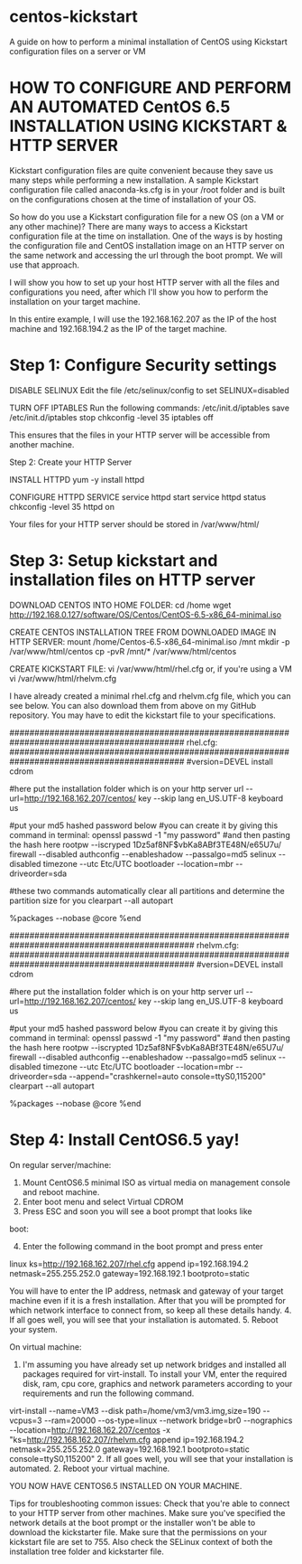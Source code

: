 # centos-kickstart
A guide on how to perform a minimal installation of CentOS using Kickstart configuration files on a server or VM

# HOW TO CONFIGURE AND PERFORM AN AUTOMATED CentOS 6.5 INSTALLATION USING KICKSTART & HTTP SERVER

Kickstart configuration files are quite convenient because they save us many steps while performing a new installation. A sample Kickstart configuration file called anaconda-ks.cfg is in your /root folder and is built on the configurations chosen at the time of installation of your OS.

So how do you use a Kickstart configuration file for a new OS (on a VM or any other machine)? There are many ways to access a Kickstart configuration file at the time on installation. One of the ways is by hosting the configuration file and CentOS installation image on an HTTP server on the same network and accessing the url through the boot prompt. We will use that approach. 

I will show you how to set up your host HTTP server with all the files and configurations you need, after which I'll show you how to perform the installation on your target machine. 

In this entire example, I will use the 192.168.162.207 as the IP of the host machine and 192.168.194.2 as the IP of the target machine.


# Step 1: Configure Security settings

DISABLE SELINUX 
Edit the file /etc/selinux/config to set SELINUX=disabled

TURN OFF IPTABLES
Run the following commands:
/etc/init.d/iptables save 
/etc/init.d/iptables stop
chkconfig -level 35 iptables off

This ensures that the files in your HTTP server will be accessible from another machine.

Step 2: Create your HTTP Server

INSTALL HTTPD
yum -y install httpd

CONFIGURE HTTPD SERVICE
service httpd start
service httpd status
chkconfig -level 35 httpd on

Your files for your HTTP server should be stored in /var/www/html/

# Step 3: Setup kickstart and installation files on HTTP server

DOWNLOAD CENTOS INTO HOME FOLDER:
cd /home
wget http://192.168.0.127/software/OS/Centos/CentOS-6.5-x86_64-minimal.iso

CREATE CENTOS INSTALLATION TREE FROM DOWNLOADED IMAGE IN HTTP SERVER:
mount /home/Centos-6.5-x86_64-minimal.iso /mnt
mkdir -p /var/www/html/centos
cp -pvR /mnt/* /var/www/html/centos

CREATE KICKSTART FILE:
vi /var/www/html/rhel.cfg
 or, if you're using a VM 
vi /var/www/html/rhelvm.cfg

I have already created a minimal rhel.cfg and rhelvm.cfg file, which you can see below. You can also download them from above on my GitHub repository.
You may have to edit the kickstart file to your specifications. 

###########################################################################################
rhel.cfg:
###########################################################################################
#version=DEVEL
install
cdrom

#here put the installation folder which is on your http server
url --url=http://192.168.162.207/centos/
key --skip
lang en_US.UTF-8
keyboard us

#put your md5 hashed password below
#you can create it by giving this command in terminal: openssl passwd -1 "my password"
#and then pasting the hash here
rootpw --iscryped $1$Dz5af8NF$vbKa8ABf3TE48N/e65U7u/
firewall --disabled
authconfig --enableshadow --passalgo=md5
selinux --disabled
timezone --utc Etc/UTC
bootloader --location=mbr --driveorder=sda

#these two commands automatically clear all partitions and determine the partition size for you
clearpart --all
autopart

%packages --nobase
@core
%end



#############################################################################################
rhelvm.cfg:
#############################################################################################
#version=DEVEL
install
cdrom

#here put the installation folder which is on your http server
url --url=http://192.168.162.207/centos/
key --skip
lang en_US.UTF-8
keyboard us

#put your md5 hashed password below
#you can create it by giving this command in terminal: openssl passwd -1 "my password"
#and then pasting the hash here
rootpw --iscrypted $1$Dz5af8NF$vbKa8ABf3TE48N/e65U7u/
firewall --disabled
authconfig --enableshadow --passalgo=md5
selinux --disabled
timezone --utc Etc/UTC
bootloader --location=mbr --driveorder=sda --append="crashkernel=auto console=ttyS0,115200"
clearpart --all
autopart

%packages --nobase
@core
%end


# Step 4: Install CentOS6.5 yay!

On regular server/machine:
1. Mount CentOS6.5 minimal ISO as virtual media on management console and reboot machine.
2. Enter boot menu and select Virtual CDROM
3. Press ESC and soon you will see a boot prompt that looks like

boot:

4. Enter the following command in the boot prompt and press enter

linux ks=http://192.168.162.207/rhel.cfg append ip=192.168.194.2 netmask=255.255.252.0 gateway=192.168.192.1 bootproto=static 

You will have to enter the IP address, netmask and gateway of your target machine even if it is a fresh installation.
After that you will be prompted for which network interface to connect from, so keep all these details handy.
4. If all goes well, you will see that your installation is automated.
5. Reboot your system.


On virtual machine:
1. I'm assuming you have already set up network bridges and installed all packages required for virt-install.
   To install your VM, enter the required disk, ram, cpu core, graphics and network parameters according to your requirements and run the following command. 

virt-install --name=VM3 --disk path=/home/vm3/vm3.img,size=190 --vcpus=3 --ram=20000 --os-type=linux --network bridge=br0 --nographics --location=http://192.168.162.207/centos -x "ks=http://192.168.162.207/rhelvm.cfg append ip=192.168.194.2 netmask=255.255.252.0 gateway=192.168.192.1 bootproto=static console=ttyS0,115200"
2. If all goes well, you will see that your installation is automated.
2. Reboot your virtual machine.

YOU NOW HAVE CENTOS6.5 INSTALLED ON YOUR MACHINE.

Tips for troubleshooting common issues:
Check that you're able to connect to your HTTP server from other machines.
Make sure you've specified the network details at the boot prompt or the installer won't be able to download the kickstarter file.
Make sure that the permissions on your kickstart file are set to 755. Also check the SELinux context of both the installation tree folder and kickstarter file.

